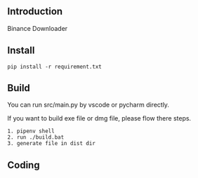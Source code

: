 ## Introduction

Binance Downloader

## Install

```
pip install -r requirement.txt
```

## Build

You can run src/main.py by vscode or pycharm directly. 

If you want to build exe file or dmg file, please flow there steps.

```
1. pipenv shell
2. run ./build.bat
3. generate file in dist dir
```

## Coding


